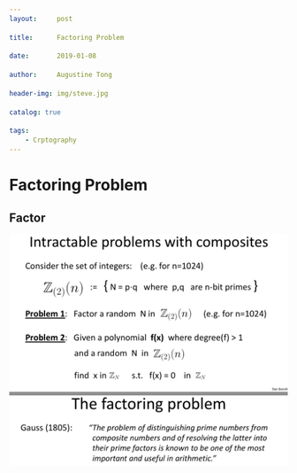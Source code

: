 ```yaml
---
layout:     post

title:      Factoring Problem

date:       2019-01-08

author:     Augustine Tong

header-img: img/steve.jpg

catalog: true

tags:
    - Crptography
---
```


# Factoring Problem
## Factor
![Factor](/img/crpto/Factor.png)

